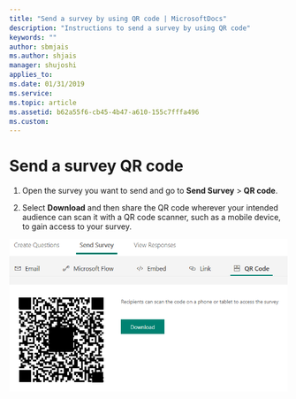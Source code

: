 ```yaml
---
title: "Send a survey by using QR code | MicrosoftDocs"
description: "Instructions to send a survey by using QR code"
keywords: ""
author: sbmjais
ms.author: shjais
manager: shujoshi
applies_to: 
ms.date: 01/31/2019
ms.service: 
ms.topic: article
ms.assetid: b62a55f6-cb45-4b47-a610-155c7fffa496
ms.custom: 
---
```

# Send a survey QR code 

1.  Open the survey you want to send and go to **Send Survey** &gt; **QR code**.

2.  Select **Download** and then share the QR code wherever your intended audience can scan it with a QR code scanner, such as a mobile device, to gain access to your survey.

 ![get the survey qr code for sharing](media/survey-qrcode.png "Get the survey QR code for sharing")  

